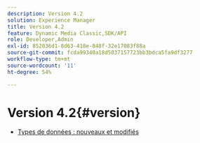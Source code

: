 ```yaml
---
description: Version 4.2
solution: Experience Manager
title: Version 4.2
feature: Dynamic Media Classic,SDK/API
role: Developer,Admin
exl-id: 852036d1-8d63-418e-848f-32e17083f88a
source-git-commit: fcda99340a18d5037157723bb3bdca5fa9df3277
workflow-type: tm+mt
source-wordcount: '11'
ht-degree: 54%

---
```


# Version 4.2{#version}

* [Types de données : nouveaux et modifiés](r-4-2-types.md)
